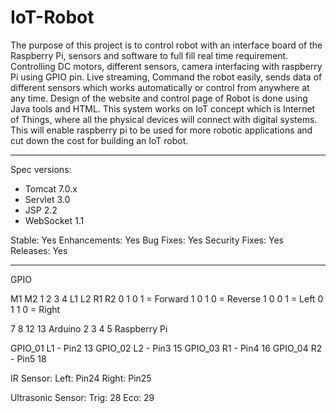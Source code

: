 # IoT-Robot
The purpose of this project is to control robot with an interface board of the Raspberry Pi, sensors and software to full fill real time requirement. Controlling DC motors, different sensors, camera interfacing with raspberry Pi using GPIO pin. Live streaming, Command the robot easily, sends data of different sensors which works automatically or control from anywhere at any time. Design of the website and control page of Robot is done using Java tools and HTML. This system works on IoT concept which is Internet of Things, where all the physical devices will connect with digital systems. This will enable raspberry pi to be used for more robotic applications and cut down the cost for building an IoT robot.

-----------------------------------------------------------------------------------------------------------
Spec versions:

- Tomcat 7.0.x
- Servlet 3.0
- JSP 2.2
- WebSocket 1.1

Stable: Yes
Enhancements: Yes
Bug Fixes: Yes
Security Fixes: Yes
Releases: Yes

-------------------------------------------------------------------------------------------------------------
GPIO
	
   M1		   M2
1	  2	  3	  4
L1	L2	R1	R2
0	1	0	1 = Forward
1	0	1	0 = Reverse
1	0	0	1 = Left
0	1	1	0 = Right

7	8	12	13	Arduino
2	3	4	5	Raspberry Pi	

GPIO_01 L1 - Pin2	13
GPIO_02 L2 - Pin3	15
GPIO_03 R1 - Pin4	16
GPIO_04 R2 - Pin5	18

IR Sensor:
Left: Pin24
Right: Pin25

Ultrasonic Sensor:
Trig: 28
Eco: 29



	


